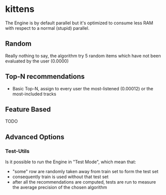 # kittens

The Engine is by default parallel but it's optimized to consume less RAM with respect to a normal (stupid) parallel.

## Random

Really nothing to say, the algorithm try 5 random items which have not been evaluated by the user (0.0000)

## Top-N recommendations

* Basic Top-N, assign to every user the most-listened (0.00012) or the most-included tracks

## Feature Based

TODO


## Advanced Options

### Test-Utils

Is it possible to run the Engine in "Test Mode", which mean that:

* "some" row are randomly taken away from train set to form the test set
* consequently train is used without that test set
* after all the recommendations are computed, tests are run to measure the average precision of the chosen algorithm
